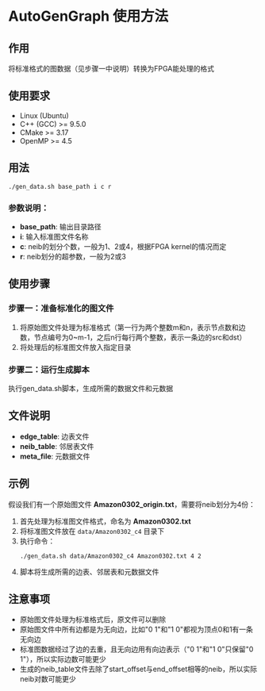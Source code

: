 # AutoGenGraph 使用方法

## 作用
将标准格式的图数据（见步骤一中说明）转换为FPGA能处理的格式

## 使用要求
* Linux (Ubuntu)
* C++ (GCC) >= 9.5.0
* CMake     >= 3.17
* OpenMP    >= 4.5

## 用法

```
./gen_data.sh base_path i c r
```

### 参数说明：
- **base_path**: 输出目录路径
- **i**: 输入标准图文件名称
- **c**: neib的划分个数，一般为1、2或4，根据FPGA kernel的情况而定
- **r**: neib划分的超参数，一般为2或3

## 使用步骤

### 步骤一：准备标准化的图文件
1. 将原始图文件处理为标准格式（第一行为两个整数m和n，表示节点数和边数，节点编号为0~m-1，之后n行每行两个整数，表示一条边的src和dst）
2. 将处理后的标准图文件放入指定目录

### 步骤二：运行生成脚本
执行gen_data.sh脚本，生成所需的数据文件和元数据

## 文件说明

- **edge_table**: 边表文件
- **neib_table**: 邻居表文件
- **meta_file**: 元数据文件

## 示例

假设我们有一个原始图文件 **Amazon0302_origin.txt**，需要将neib划分为4份：

1. 首先处理为标准图文件格式，命名为 **Amazon0302.txt**
2. 将标准图文件放在 `data/Amazon0302_c4` 目录下
3. 执行命令：
    ```
    ./gen_data.sh data/Amazon0302_c4 Amazon0302.txt 4 2
    ```
4. 脚本将生成所需的边表、邻居表和元数据文件

## 注意事项
- 原始图文件处理为标准格式后，原文件可以删除
- 原始图文件中所有边都是为无向边，比如"0 1"和"1 0"都视为顶点0和1有一条无向边
- 标准图数据经过了边的去重，且无向边用有向边表示（"0 1"和"1 0"只保留"0 1"），所以实际边数可能更少
- 生成的neib_table文件去除了start_offset与end_offset相等的neib，所以实际neib对数可能更少
